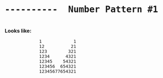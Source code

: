 

<pre><h1 align="center">----------  Number Pattern #1  ----------</h1></pre>


### Looks like:

<pre>
             1            1
             12          21
             123        321
             1234      4321
             12345    54321
             123456  654321
             12345677654321

</pre>
